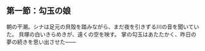 ## 第一節：勾玉の娘

朝の干潮。シナは足元の貝殻を踏みながら、まだ夜を引きずる川の音を聞いていた。
貝塚の白いきらめきが、遠くの空を映す。
掌の勾玉はあたたかく、昨日の夢の続きを思い出させた――
